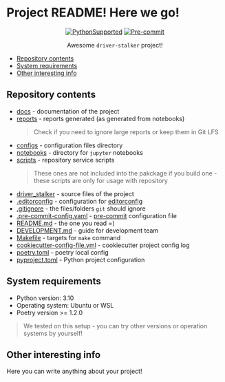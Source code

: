 # Project README! Here we go!

<div align="center">

[![PythonSupported](https://img.shields.io/badge/python-3.10-brightgreen.svg)](https://python3statement.org/#sections50-why)
[![Pre-commit](https://img.shields.io/badge/pre--commit-enabled-brightgreen?logo=pre-commit&logoColor=white)](https://pre-commit.com/)

Awesome `driver-stalker` project!

</div>

- [Repository contents](#repository-contents)
- [System requirements](#system-requirements)
- [Other interesting info](#other-interesting-info)

## Repository contents

- [docs](docs) - documentation of the project
- [reports](reports) - reports generated (as generated from notebooks)
  > Check if you need to ignore large reports or keep them in Git LFS
- [configs](configs) - configuration files directory
- [notebooks](notebooks) - directory for `jupyter` notebooks
- [scripts](scripts) - repository service scripts
  > These ones are not included into the pakckage if you build one - these scripts are only for usage with repository
- [driver_stalker](driver_stalker) - source files of the project
- [.editorconfig](.editorconfig) - configuration for [editorconfig](https://editorconfig.org/)
- [.gitignore](.gitignore) - the files/folders `git` should ignore
- [.pre-commit-config.yaml](.pre-commit-config.yaml) - [pre-commit](https://pre-commit.com/) configuration file
- [README.md](README.md) - the one you read =)
- [DEVELOPMENT.md](DEVELOPMENT.md) - guide for development team
- [Makefile](Makefile) - targets for `make` command
- [cookiecutter-config-file.yml](cookiecutter-config-file.yml) - cookiecutter project config log
- [poetry.toml](poetry.toml) - poetry local config
- [pyproject.toml](pyproject.toml) - Python project configuration

## System requirements

- Python version: 3.10
- Operating system: Ubuntu or WSL
- Poetry version >= 1.2.0

> We tested on this setup - you can try other versions or operation systems by yourself!

## Other interesting info

Here you can write anything about your project!
